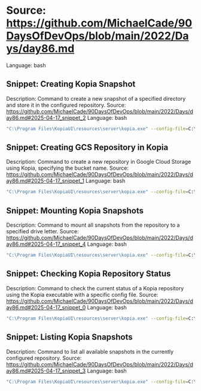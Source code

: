 # Source: https://github.com/MichaelCade/90DaysOfDevOps/blob/main/2022/Days/day86.md
Language: bash

## Snippet: Creating Kopia Snapshot
Description: Command to create a new snapshot of a specified directory and store it in the configured repository.
Source: https://github.com/MichaelCade/90DaysOfDevOps/blob/main/2022/Days/day86.md#2025-04-17_snippet_2
Language: bash

```bash
"C:\Program Files\KopiaUI\resources\server\kopia.exe" --config-file=C:\Users\micha\AppData\Roaming\kopia\repository.config kopia snapshot create "C:\Users\micha\demo\90DaysOfDevOps"
```

## Snippet: Creating GCS Repository in Kopia
Description: Command to create a new repository in Google Cloud Storage using Kopia, specifying the bucket name.
Source: https://github.com/MichaelCade/90DaysOfDevOps/blob/main/2022/Days/day86.md#2025-04-17_snippet_1
Language: bash

```bash
"C:\Program Files\KopiaUI\resources\server\kopia.exe" --config-file=C:\Users\micha\AppData\Roaming\kopia\repository.config repository create gcs --bucket 90daysofdevops
```

## Snippet: Mounting Kopia Snapshots
Description: Command to mount all snapshots from the repository to a specified drive letter.
Source: https://github.com/MichaelCade/90DaysOfDevOps/blob/main/2022/Days/day86.md#2025-04-17_snippet_4
Language: bash

```bash
"C:\Program Files\KopiaUI\resources\server\kopia.exe" --config-file=C:\Users\micha\AppData\Roaming\kopia\repository.config mount all Z:
```

## Snippet: Checking Kopia Repository Status
Description: Command to check the current status of a Kopia repository using the Kopia executable with a specific config file.
Source: https://github.com/MichaelCade/90DaysOfDevOps/blob/main/2022/Days/day86.md#2025-04-17_snippet_0
Language: bash

```bash
"C:\Program Files\KopiaUI\resources\server\kopia.exe" --config-file=C:\Users\micha\AppData\Roaming\kopia\repository.config repository status
```

## Snippet: Listing Kopia Snapshots
Description: Command to list all available snapshots in the currently configured repository.
Source: https://github.com/MichaelCade/90DaysOfDevOps/blob/main/2022/Days/day86.md#2025-04-17_snippet_3
Language: bash

```bash
"C:\Program Files\KopiaUI\resources\server\kopia.exe" --config-file=C:\Users\micha\AppData\Roaming\kopia\repository.config snapshot list
```